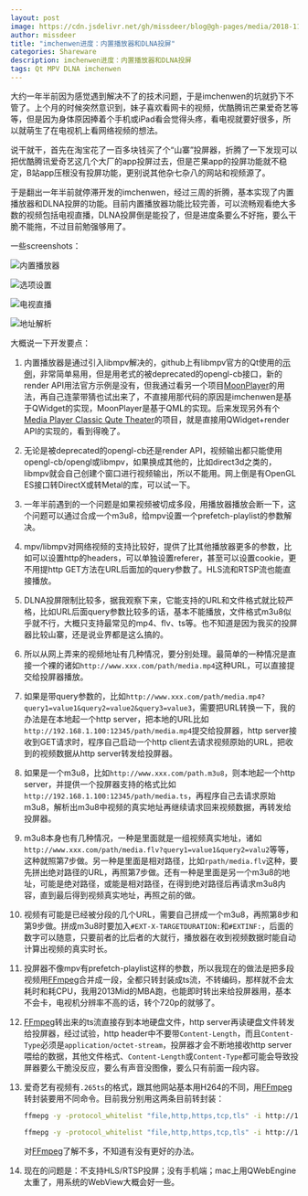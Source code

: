 ```yaml
---
layout: post
image: https://cdn.jsdelivr.net/gh/missdeer/blog@gh-pages/media/2018-11-13/builtinplayer.jpg
author: missdeer
title: "imchenwen进度：内置播放器和DLNA投屏"
categories: Shareware
description: imchenwen进度：内置播放器和DLNA投屏
tags: Qt MPV DLNA imchenwen
---
```


大约一年半前因为感觉遇到解决不了的技术问题，于是imchenwen的坑就扔下不管了。上个月的时候突然意识到，妹子喜欢看网卡的视频，优酷腾讯芒果爱奇艺等等，但是因为身体原因捧着个手机或iPad看会觉得头疼，看电视就要好很多，所以就萌生了在电视机上看网络视频的想法。

说干就干，首先在淘宝花了一百多块钱买了个“山寨”投屏器，折腾了一下发现可以把优酷腾讯爱奇艺这几个大厂的app投屏过去，但是芒果app的投屏功能就不稳定，B站app压根没有投屏功能，更别说其他杂七杂八的网站和视频源了。

于是翻出一年半前就停滞开发的imchenwen，经过三周的折腾，基本实现了内置播放器和DLNA投屏的功能。目前内置播放器功能比较完善，可以流畅观看绝大多数的视频包括电视直播，DLNA投屏倒是能投了，但是进度条要么不好拖，要么干脆不能拖，不过目前勉强够用了。

一些screenshots：

![内置播放器](https://cdn.jsdelivr.net/gh/missdeer/blog@gh-pages/media/2018-11-13/builtinplayer.jpg)

![选项设置](https://cdn.jsdelivr.net/gh/missdeer/blog@gh-pages/media/2018-11-13/configuration.png)

![电视直播](https://cdn.jsdelivr.net/gh/missdeer/blog@gh-pages/media/2018-11-13/livetv.png)

![地址解析](https://cdn.jsdelivr.net/gh/missdeer/blog@gh-pages/media/2018-11-13/resolved.png)

大概说一下开发要点：

1. 内置播放器是通过引入libmpv解决的，github上有libmpv官方的Qt使用的[示例](https://github.com/mpv-player/mpv-examples/tree/master/libmpv/qt_opengl)，非常简单易用，但是用老式的被deprecated的opengl-cb接口，新的render API用法官方示例是没有，但我通过看另一个项目[MoonPlayer](https://github.com/coslyk/moonplayer)的用法，再自己连蒙带猜也试出来了，不直接用那代码的原因是imchenwen是基于QWidget的实现，MoonPlayer是基于QML的实现。后来发现另外有个[Media Player Classic Qute Theater](https://github.com/cmdrkotori/mpc-qt)的项目，就是直接用QWidget+render API的实现的，看到得晚了。

2. 无论是被deprecated的opengl-cb还是render API，视频输出都只能使用opengl-cb/opengl或libmpv，如果换成其他的，比如direct3d之类的，libmpv就会自己创建个窗口进行视频输出，所以不能用。网上倒是有OpenGL ES接口转DirectX或转Metal的库，可以试一下。

3. 一年半前遇到的一个问题是如果视频被切成多段，用播放器播放会断一下，这个问题可以通过合成一个m3u8，给mpv设置一个prefetch-playlist的参数解决。

4. mpv/libmpv对网络视频的支持比较好，提供了比其他播放器更多的参数，比如可以设置http的headers，可以单独设置referer，甚至可以设置cookie，更不用提http GET方法在URL后面加的query参数了。HLS流和RTSP流也能直接播放。

5. DLNA投屏限制比较多，据我观察下来，它能支持的URL和文件格式就比较严格，比如URL后面query参数比较多的话，基本不能播放，文件格式m3u8似乎就不行，大概只支持最常见的mp4、flv、ts等。也不知道是因为我买的投屏器比较山寨，还是说业界都是这么搞的。

6. 所以从网上弄来的视频地址有几种情况，要分别处理。最简单的一种情况是直接一个裸的诸如`http://www.xxx.com/path/media.mp4`这种URL，可以直接提交给投屏器播放。

7. 如果是带query参数的，比如`http://www.xxx.com/path/media.mp4?query1=value1&query2=value2&query3=value3`，需要把URL转换一下，我的办法是在本地起一个http server，把本地的URL比如`http://192.168.1.100:12345/path/media.mp4`提交给投屏器，http server接收到GET请求时，程序自己启动一个http client去请求视频原始的URL，把收到的视频数据从http server转发给投屏器。

8. 如果是一个m3u8，比如`http://www.xxx.com/path.m3u8`，则本地起一个http server，并提供一个投屏器支持的格式比如`http://192.168.1.100:12345/path/media.ts`，再程序自己去请求原始m3u8，解析出m3u8中视频的真实地址再继续请求回来视频数据，再转发给投屏器。

9. m3u8本身也有几种情况，一种是里面就是一组视频真实地址，诸如`http://www.xxx.com/path/media.flv?query1=value1&query2=valu2`等等，这种就照第7步做。另一种是里面是相对路径，比如`rpath/media.flv`这种，要先拼出绝对路径的URL，再照第7步做。还有一种是里面是另一个m3u8的地址，可能是绝对路径，或能是相对路径，在得到绝对路径后再请求m3u8内容，直到最后得到视频真实地址，再照之前的做。

10. 视频有可能是已经被分段的几个URL，需要自己拼成一个m3u8，再照第8步和第9步做。拼成m3u8时要加入`#EXT-X-TARGETDURATION:`和`#EXTINF:`，后面的数字可以随意，只要前者的比后者的大就行，播放器在收到视频数据时能自动计算出视频的真实时长。

11. 投屏器不像mpv有prefetch-playlist这样的参数，所以我现在的做法是把多段视频用[FFmpeg](https://www.ffmpeg.org/)合并成一段，全都只转封装成ts流，不转编码，那样就不会太耗时和耗CPU，我用2013Mid的MBA跑，也能即时转出来给投屏器用，基本不会卡，电视机分辨率不高的话，转个720p的就够了。

12. [FFmpeg](https://www.ffmpeg.org/)转出来的ts流直接存到本地硬盘文件，http server再读硬盘文件转发给投屏器，经过试验，http header中不要带`Content-Length`，而且`Content-Type`必须是`application/octet-stream`，投屏器才会不断地接收http server喂给的数据，其他文件格式、`Content-Length`或`Content-Type`都可能会导致投屏器要么干脆没反应，要么有声音没图像，要么只有前面一段内容。

13. 爱奇艺有视频有`.265ts`的格式，跟其他网站基本用H264的不同，用[FFmpeg](https://www.ffmpeg.org/)转封装要用不同命令。目前我分别用这两条目前转封装：

    ```bash
    ffmepg -y -protocol_whitelist "file,http,https,tcp,tls" -i http://127.0.0.1:12345/media.m3u8 -c:v libx265 -c:a aac -copy ts media.ts
    ```

    ```bash
    ffmepg -y -protocol_whitelist "file,http,https,tcp,tls" -i http://127.0.0.1:12345/media.m3u8 -c:v copy -c:a aac -copy ts media.ts
    ```

    对[FFmpeg](https://www.ffmpeg.org/)了解不多，不知道有没有更好的办法。

14. 现在的问题是：不支持HLS/RTSP投屏；没有手机端；mac上用QWebEngine太重了，用系统的WebView大概会好一些。